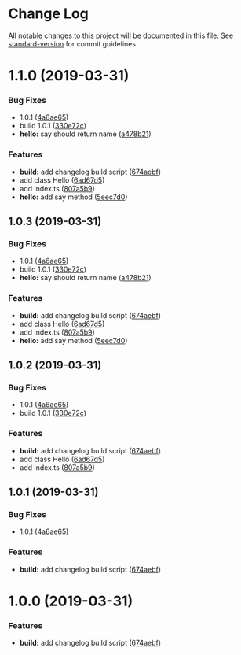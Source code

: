 # Change Log

All notable changes to this project will be documented in this file. See [standard-version](https://github.com/conventional-changelog/standard-version) for commit guidelines.

# 1.1.0 (2019-03-31)


### Bug Fixes

* 1.0.1 ([4a6ae65](https://github.com/why520crazy/detect-decorators/commit/4a6ae65))
* build 1.0.1 ([330e72c](https://github.com/why520crazy/detect-decorators/commit/330e72c))
* **hello:** say should return name ([a478b21](https://github.com/why520crazy/detect-decorators/commit/a478b21))


### Features

* **build:** add changelog build script ([674aebf](https://github.com/why520crazy/detect-decorators/commit/674aebf))
* add class Hello ([6ad67d5](https://github.com/why520crazy/detect-decorators/commit/6ad67d5))
* add index.ts ([807a5b9](https://github.com/why520crazy/detect-decorators/commit/807a5b9))
* **hello:** add say method ([5eec7d0](https://github.com/why520crazy/detect-decorators/commit/5eec7d0))



## 1.0.3 (2019-03-31)


### Bug Fixes

* 1.0.1 ([4a6ae65](https://github.com/why520crazy/detect-decorators/commit/4a6ae65))
* build 1.0.1 ([330e72c](https://github.com/why520crazy/detect-decorators/commit/330e72c))
* **hello:** say should return name ([a478b21](https://github.com/why520crazy/detect-decorators/commit/a478b21))


### Features

* **build:** add changelog build script ([674aebf](https://github.com/why520crazy/detect-decorators/commit/674aebf))
* add class Hello ([6ad67d5](https://github.com/why520crazy/detect-decorators/commit/6ad67d5))
* add index.ts ([807a5b9](https://github.com/why520crazy/detect-decorators/commit/807a5b9))
* **hello:** add say method ([5eec7d0](https://github.com/why520crazy/detect-decorators/commit/5eec7d0))



## 1.0.2 (2019-03-31)


### Bug Fixes

* 1.0.1 ([4a6ae65](https://github.com/why520crazy/detect-decorators/commit/4a6ae65))
* build 1.0.1 ([330e72c](https://github.com/why520crazy/detect-decorators/commit/330e72c))


### Features

* **build:** add changelog build script ([674aebf](https://github.com/why520crazy/detect-decorators/commit/674aebf))
* add class Hello ([6ad67d5](https://github.com/why520crazy/detect-decorators/commit/6ad67d5))
* add index.ts ([807a5b9](https://github.com/why520crazy/detect-decorators/commit/807a5b9))



## 1.0.1 (2019-03-31)


### Bug Fixes

* 1.0.1 ([4a6ae65](https://github.com/why520crazy/detect-decorators/commit/4a6ae65))


### Features

* **build:** add changelog build script ([674aebf](https://github.com/why520crazy/detect-decorators/commit/674aebf))




# 1.0.0 (2019-03-31)


### Features

* **build:** add changelog build script ([674aebf](https://github.com/why520crazy/detect-decorators/commit/674aebf))

